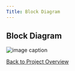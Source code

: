 ```yaml
---
Title: Block Diagram
---
```


## Block Diagram

![image caption](https://discord.com/channels/1062096005992034424/1062096006642147503/1079524948172869683)

[Back to Project Overview](index.md)
